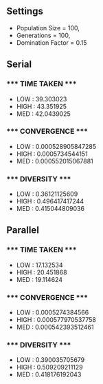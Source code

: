## Settings
- Population Size   = 100,
- Generations       = 100,
- Domination Factor = 0.15

## Serial
### ***  TIME TAKEN  ***

- LOW  :  39.303023
- HIGH :  43.351925
- MED  :  42.0439025

### ***  CONVERGENCE  ***

- LOW  :  0.000528905847285
- HIGH :  0.0005734544151
- MED  :  0.000552015067881

### ***  DIVERSITY  ***

- LOW  :  0.36121125609
- HIGH :  0.496417417244
- MED  :  0.415044809036




## Parallel

### ***  TIME TAKEN  ***

- LOW  :  17.132534
- HIGH :  20.451868
- MED  :  19.114624

### ***  CONVERGENCE  ***

- LOW  :  0.0005274384566
- HIGH :  0.000577970537758
- MED  :  0.000542393512461


### ***  DIVERSITY  ***

- LOW  :  0.390035705679
- HIGH :  0.509209211129
- MED  :  0.418176192043


